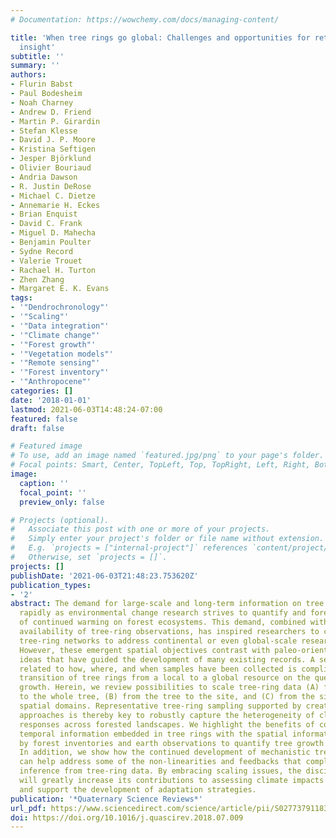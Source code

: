 ```yaml
---
# Documentation: https://wowchemy.com/docs/managing-content/

title: 'When tree rings go global: Challenges and opportunities for retro- and prospective
  insight'
subtitle: ''
summary: ''
authors:
- Flurin Babst
- Paul Bodesheim
- Noah Charney
- Andrew D. Friend
- Martin P. Girardin
- Stefan Klesse
- David J. P. Moore
- Kristina Seftigen
- Jesper Björklund
- Olivier Bouriaud
- Andria Dawson
- R. Justin DeRose
- Michael C. Dietze
- Annemarie H. Eckes
- Brian Enquist
- David C. Frank
- Miguel D. Mahecha
- Benjamin Poulter
- Sydne Record
- Valerie Trouet
- Rachael H. Turton
- Zhen Zhang
- Margaret E. K. Evans
tags:
- '"Dendrochronology"'
- '"Scaling"'
- '"Data integration"'
- '"Climate change"'
- '"Forest growth"'
- '"Vegetation models"'
- '"Remote sensing"'
- '"Forest inventory"'
- '"Anthropocene"'
categories: []
date: '2018-01-01'
lastmod: 2021-06-03T14:48:24-07:00
featured: false
draft: false

# Featured image
# To use, add an image named `featured.jpg/png` to your page's folder.
# Focal points: Smart, Center, TopLeft, Top, TopRight, Left, Right, BottomLeft, Bottom, BottomRight.
image:
  caption: ''
  focal_point: ''
  preview_only: false

# Projects (optional).
#   Associate this post with one or more of your projects.
#   Simply enter your project's folder or file name without extension.
#   E.g. `projects = ["internal-project"]` references `content/project/deep-learning/index.md`.
#   Otherwise, set `projects = []`.
projects: []
publishDate: '2021-06-03T21:48:23.753620Z'
publication_types:
- '2'
abstract: The demand for large-scale and long-term information on tree growth is increasing
  rapidly as environmental change research strives to quantify and forecast the impacts
  of continued warming on forest ecosystems. This demand, combined with the now quasi-global
  availability of tree-ring observations, has inspired researchers to compile large
  tree-ring networks to address continental or even global-scale research questions.
  However, these emergent spatial objectives contrast with paleo-oriented research
  ideas that have guided the development of many existing records. A series of challenges
  related to how, where, and when samples have been collected is complicating the
  transition of tree rings from a local to a global resource on the question of tree
  growth. Herein, we review possibilities to scale tree-ring data (A) from the sample
  to the whole tree, (B) from the tree to the site, and (C) from the site to larger
  spatial domains. Representative tree-ring sampling supported by creative statistical
  approaches is thereby key to robustly capture the heterogeneity of climate-growth
  responses across forested landscapes. We highlight the benefits of combining the
  temporal information embedded in tree rings with the spatial information offered
  by forest inventories and earth observations to quantify tree growth and its drivers.
  In addition, we show how the continued development of mechanistic tree-ring models
  can help address some of the non-linearities and feedbacks that complicate making
  inference from tree-ring data. By embracing scaling issues, the discipline of dendrochronology
  will greatly increase its contributions to assessing climate impacts on forests
  and support the development of adaptation strategies.
publication: '*Quaternary Science Reviews*'
url_pdf: https://www.sciencedirect.com/science/article/pii/S0277379118300891
doi: https://doi.org/10.1016/j.quascirev.2018.07.009
---
```

